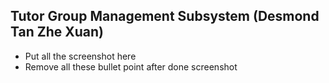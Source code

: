 ## Tutor Group Management Subsystem (Desmond Tan Zhe Xuan)

- Put all the screenshot here
- Remove all these bullet point after done screenshot
